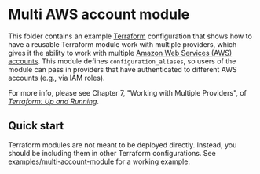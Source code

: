 # Multi AWS account module

This folder contains an example [Terraform](https://www.terraform.io/) configuration that shows how to have a reusable 
Terraform module work with multiple providers, which gives it the ability to work with multiple [Amazon Web Services 
(AWS) accounts](http://aws.amazon.com/). This module defines `configuration_aliases`, so users of the module can pass
in providers that have authenticated to different AWS accounts (e.g., via IAM roles).

For more info, please see Chapter 7, "Working with Multiple Providers", of
*[Terraform: Up and Running](http://www.terraformupandrunning.com)*.

## Quick start

Terraform modules are not meant to be deployed directly. Instead, you should be including them in other Terraform
configurations. See [examples/multi-account-module](../../examples/multi-account-module) for a working example.
